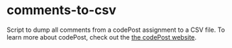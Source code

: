 # comments-to-csv
Script to dump all comments from a codePost assignment to a CSV file. To learn more about codePost, check out the [the codePost website](https://codepost.io). 
